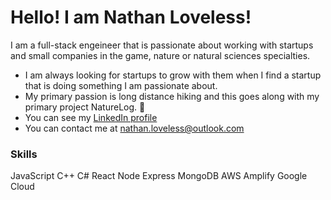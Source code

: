 # Hello! I am Nathan Loveless!  



I am a full-stack engeineer that is passionate about working with startups and small companies in the game, nature or natural sciences specialties. 

* I am always looking for startups to grow with them when I find a startup that is doing something I am passionate about.
* My primary passion is long distance hiking and this goes along with my primary project NatureLog. :evergreen_tree:
* You can see my [LinkedIn profile](https://www.linkedin.com/in/nathanloveless/)
* You can contact me at <nathan.loveless@outlook.com>

### Skills
JavaScript
C++
C#
React
Node
Express
MongoDB
AWS Amplify
Google Cloud
